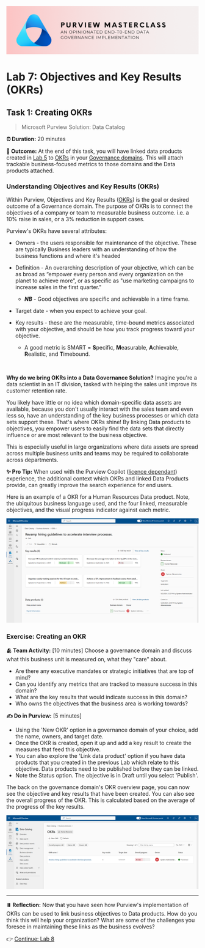![Banner](./assets/banner.png)

# Lab 7: Objectives and Key Results (OKRs)

## Task 1: Creating OKRs

> Microsoft Purview Solution: Data Catalog

**⏰ Duration:** 20 minutes

**🎯 Outcome:** At the end of this task, you will have linked data products created in [Lab 5](/Lab-05.md) to [OKRs](https://learn.microsoft.com/purview/what-is-data-catalog#okrs) in your [Governance domains](https://learn.microsoft.com/purview/what-is-data-catalog#governance-domains). This will attach trackable business-focused metrics to those domains and the Data products attached.

### Understanding Objectives and Key Results (OKRs)

Within Purview, Objectives and Key Results ([OKRs](https://learn.microsoft.com/purview/concept-okr)) is the goal or desired outcome of a Governance domain. The purpose of OKRs is to connect the objectives of a company or team to measurable business outcome. i.e. a 10% raise in sales, or a 3% reduction in support cases.

Purview's OKRs have several attributes:
- Owners - the users responsible for maintenance of the objective. These are typically Business leaders with an understanding of how the business functions and where it's headed
- Definition - An overarching description of your objective, which can be as broad as “empower every person and every organization on the planet to achieve more”, or as specific as "use marketing campaigns to increase sales in the first quarter."
  - ***NB*** - Good objectives are specific and achievable in a time frame.

- Target date - when you expect to achieve your goal.
- Key results - these are the measurable, time-bound metrics associated with your objective, and should be how you track progress toward your objective.
  - A good metric is SMART = **S**pecific, **M**easurable, **A**chievable, **R**ealistic, and **T**imebound. </br>
<br>

**Why do we bring OKRs into a Data Governance Solution?** Imagine you're a data scientist in an IT division, tasked with helping the sales unit improve its customer retention rate. 

You likely have little or no idea which domain-specific data assets are available, because you don't usually interact with the sales team and even less so, have an understanding of the key business processes or which data sets support these. That's where OKRs shine! By linking Data products to objectives, you empower users to easily find the data sets that directly influence or are most relevant to the business objective. 

This is especially useful in large organizations where data assets are spread across multiple business units and teams may be required to collaborate across departments. 

**✨ Pro Tip:** When used with the Purview Copilot ([licence dependant](https://learn.microsoft.com/purview/copilot-in-purview-overview)) experience, the additional context which OKRs and linked Data Products provide, can greatly improve the search experience for end users.

Here is an example of a OKR for a Human Resources Data product. Note, the ubiquitous business language used, and the four linked, measurable objectives, and the visual progress indicator against each metric. 

![Example OKR](/assets/okr-overview.png)

### Exercise: Creating an OKR

**🫂 Team Activity:** [10 minutes] Choose a governance domain and discuss what this business unit is measured on, what they "care" about.

- Are there any executive mandates or strategic initiatives that are top of mind?
- Can you identify any metrics that are tracked to measure success in this domain?
- What are the key results that would indicate success in this domain?
- Who owns the objectives that the business area is working towards?

**✍️ Do in Purview:** [5 minutes]

- Using the 'New OKR' option in a governance domain of your choice, add the name, owners, and target date.
- Once the OKR is created, open it up and add a key result to create the measures that feed this objective.
- You can also explore the 'Link data product' option if you have data products that you created in the previous Lab which relate to this objective. Data products need to be published before they can be linked.
- Note the Status option. The objective is in Draft until you select 'Publish'.

The back on the governance domain's OKR overview page, you can now see the objective and key results that have been created. You can also see the overall progress of the OKR. This is calculated based on the average of the progress of the key results.

![OKR Overall Progress](./assets/business-domain-okr-list.png)

---

**⏸️ Reflection:** Now that you have seen how Purview's implementation of OKRs can be used to link business objectives to Data products. How do you think this will help your organization? What are some of the challenges you foresee in maintaining these links as the business evolves?

👉 [Continue: Lab 8](./Lab-08%20-%20Health%20Management%20Controls.md)
